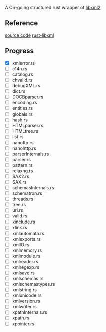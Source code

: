 A On-going structured rust wrapper of [libxml2](https://gnome.pages.gitlab.gnome.org/libxml2/devhelp/index.html)

## Reference
[source code](https://gnome.pages.gitlab.gnome.org/libxml2/devhelp/index.html)
[rust-libxml](https://github.com/KWARC/rust-libxml)

## Progress
- [x] xmlerror.rs
- [ ] c14n.rs
- [ ] catalog.rs
- [ ] chvalid.rs
- [ ] debugXML.rs
- [ ] dict.rs
- [ ] DOCBparser.rs
- [ ] encoding.rs
- [ ] entities.rs
- [ ] globals.rs
- [ ] hash.rs
- [ ] HTMLparser.rs
- [ ] HTMLtree.rs
- [ ] list.rs
- [ ] nanoftp.rs
- [ ] nanohttp.rs
- [ ] parserInternals.rs
- [ ] parser.rs
- [ ] pattern.rs
- [ ] relaxng.rs
- [ ] SAX2.rs
- [ ] SAX.rs
- [ ] schemasInternals.rs
- [ ] schematron.rs
- [ ] threads.rs
- [ ] tree.rs
- [ ] uri.rs
- [ ] valid.rs
- [ ] xinclude.rs
- [ ] xlink.rs
- [ ] xmlautomata.rs
- [ ] xmlexports.rs
- [ ] xmlIO.rs
- [ ] xmlmemory.rs
- [ ] xmlmodule.rs
- [ ] xmlreader.rs
- [ ] xmlregexp.rs
- [ ] xmlsave.rs
- [ ] xmlschemas.rs
- [ ] xmlschemastypes.rs
- [ ] xmlstring.rs
- [ ] xmlunicode.rs
- [ ] xmlversion.rs
- [ ] xmlwriter.rs
- [ ] xpathInternals.rs
- [ ] xpath.rs
- [ ] xpointer.rs
